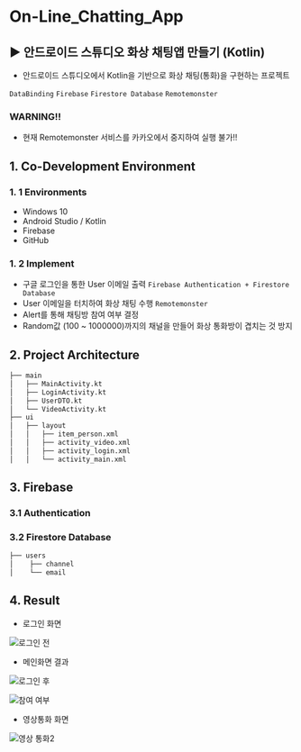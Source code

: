 # On-Line_Chatting_App
## ▶ 안드로이드 스튜디오 화상 채팅앱 만들기 (Kotlin)
 
 - 안드로이드 스튜디오에서 Kotlin을 기반으로 화상 채팅(통화)을 구현하는 프로젝트

`DataBinding` `Firebase` `Firestore Database` `Remotemonster`

### WARNING!!
- 현재 Remotemonster 서비스를 카카오에서 중지하여 실행 불가!!

## 1. Co-Development Environment   
### 1. 1 Environments
- Windows 10
- Android Studio / Kotlin 
- Firebase
- GitHub

### 1. 2 Implement
- 구글 로그인을 통한 User 이메일 출력 `Firebase Authentication + Firestore Database`
- User 이메일을 터치하여 화상 채팅 수행 `Remotemonster`
- Alert를 통해 채팅방 참여 여부 결정
- Random값 (100 ~ 1000000)까지의 채널을 만들어 화상 통화방이 겹치는 것 방지

## 2. Project Architecture   
```bash
├── main
│   ├── MainActivity.kt
│   ├── LoginActivity.kt
│   ├── UserDTO.kt
│   └── VideoActivity.kt
├── ui
│   ├── layout
│   │   ├── item_person.xml
│   │   ├── activity_video.xml
│   │   ├── activity_login.xml
│   │   └── activity_main.xml
```

## 3. Firebase   
### 3.1 Authentication

### 3.2 Firestore Database
```bash
├── users
│    ├── channel
│    └── email

```

## 4. Result
- 로그인 화면
  
![로그인 전](https://github.com/shyang12/On_Line_Chatting/assets/85710913/491bb610-74ce-4ac2-a667-d9b324638eb2)

- 메인화면 결과

![로그인 후](https://github.com/shyang12/On_Line_Chatting/assets/85710913/bf05344c-6998-4a9b-8eac-e15a954d635d)

![참여 여부](https://github.com/shyang12/On_Line_Chatting/assets/85710913/1decd4f0-75d2-402b-bd5c-31ac128af656)



- 영상통화 화면

![영상 통화2](https://github.com/shyang12/On_Line_Chatting/assets/85710913/916055a3-d6cd-4f22-9086-9dc7fe3967f4)
  
